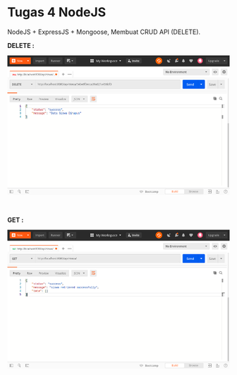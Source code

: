 # Tugas 4 NodeJS

NodeJS + ExpressJS + Mongoose, Membuat CRUD API (DELETE).

**DELETE :**
<br>
<p align="center"><img src="screen/delete.png" alt="" width="700"/></div></p>

<br>

**GET :**
<br>
<p align="center"><img src="screen/get.png" alt="" width="700"/></div></p>

